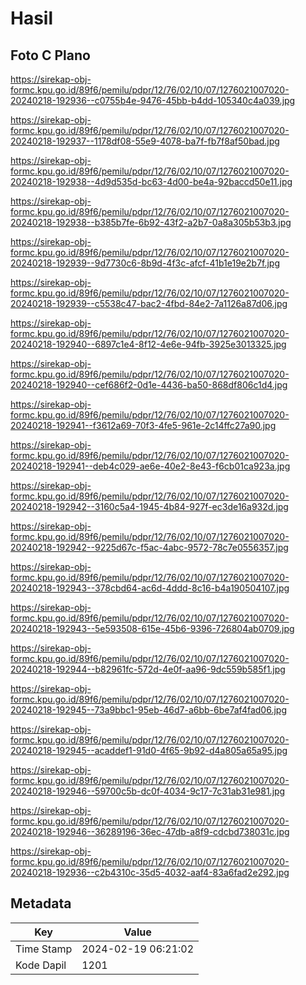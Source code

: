 # Hasil

## Foto C Plano

https://sirekap-obj-formc.kpu.go.id/89f6/pemilu/pdpr/12/76/02/10/07/1276021007020-20240218-192936--c0755b4e-9476-45bb-b4dd-105340c4a039.jpg

https://sirekap-obj-formc.kpu.go.id/89f6/pemilu/pdpr/12/76/02/10/07/1276021007020-20240218-192937--1178df08-55e9-4078-ba7f-fb7f8af50bad.jpg

https://sirekap-obj-formc.kpu.go.id/89f6/pemilu/pdpr/12/76/02/10/07/1276021007020-20240218-192938--4d9d535d-bc63-4d00-be4a-92baccd50e11.jpg

https://sirekap-obj-formc.kpu.go.id/89f6/pemilu/pdpr/12/76/02/10/07/1276021007020-20240218-192938--b385b7fe-6b92-43f2-a2b7-0a8a305b53b3.jpg

https://sirekap-obj-formc.kpu.go.id/89f6/pemilu/pdpr/12/76/02/10/07/1276021007020-20240218-192939--9d7730c6-8b9d-4f3c-afcf-41b1e19e2b7f.jpg

https://sirekap-obj-formc.kpu.go.id/89f6/pemilu/pdpr/12/76/02/10/07/1276021007020-20240218-192939--c5538c47-bac2-4fbd-84e2-7a1126a87d06.jpg

https://sirekap-obj-formc.kpu.go.id/89f6/pemilu/pdpr/12/76/02/10/07/1276021007020-20240218-192940--6897c1e4-8f12-4e6e-94fb-3925e3013325.jpg

https://sirekap-obj-formc.kpu.go.id/89f6/pemilu/pdpr/12/76/02/10/07/1276021007020-20240218-192940--cef686f2-0d1e-4436-ba50-868df806c1d4.jpg

https://sirekap-obj-formc.kpu.go.id/89f6/pemilu/pdpr/12/76/02/10/07/1276021007020-20240218-192941--f3612a69-70f3-4fe5-961e-2c14ffc27a90.jpg

https://sirekap-obj-formc.kpu.go.id/89f6/pemilu/pdpr/12/76/02/10/07/1276021007020-20240218-192941--deb4c029-ae6e-40e2-8e43-f6cb01ca923a.jpg

https://sirekap-obj-formc.kpu.go.id/89f6/pemilu/pdpr/12/76/02/10/07/1276021007020-20240218-192942--3160c5a4-1945-4b84-927f-ec3de16a932d.jpg

https://sirekap-obj-formc.kpu.go.id/89f6/pemilu/pdpr/12/76/02/10/07/1276021007020-20240218-192942--9225d67c-f5ac-4abc-9572-78c7e0556357.jpg

https://sirekap-obj-formc.kpu.go.id/89f6/pemilu/pdpr/12/76/02/10/07/1276021007020-20240218-192943--378cbd64-ac6d-4ddd-8c16-b4a190504107.jpg

https://sirekap-obj-formc.kpu.go.id/89f6/pemilu/pdpr/12/76/02/10/07/1276021007020-20240218-192943--5e593508-615e-45b6-9396-726804ab0709.jpg

https://sirekap-obj-formc.kpu.go.id/89f6/pemilu/pdpr/12/76/02/10/07/1276021007020-20240218-192944--b82961fc-572d-4e0f-aa96-9dc559b585f1.jpg

https://sirekap-obj-formc.kpu.go.id/89f6/pemilu/pdpr/12/76/02/10/07/1276021007020-20240218-192945--73a9bbc1-95eb-46d7-a6bb-6be7af4fad06.jpg

https://sirekap-obj-formc.kpu.go.id/89f6/pemilu/pdpr/12/76/02/10/07/1276021007020-20240218-192945--acaddef1-91d0-4f65-9b92-d4a805a65a95.jpg

https://sirekap-obj-formc.kpu.go.id/89f6/pemilu/pdpr/12/76/02/10/07/1276021007020-20240218-192946--59700c5b-dc0f-4034-9c17-7c31ab31e981.jpg

https://sirekap-obj-formc.kpu.go.id/89f6/pemilu/pdpr/12/76/02/10/07/1276021007020-20240218-192946--36289196-36ec-47db-a8f9-cdcbd738031c.jpg

https://sirekap-obj-formc.kpu.go.id/89f6/pemilu/pdpr/12/76/02/10/07/1276021007020-20240218-192936--c2b4310c-35d5-4032-aaf4-83a6fad2e292.jpg


## Metadata

| Key        | Value               |
| ---------- | ------------------- |
| Time Stamp | 2024-02-19 06:21:02 |
| Kode Dapil | 1201                |



